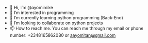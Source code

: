 - 👋 Hi, I’m @ayomimike
- 👀 I’m interested in programming
- 🌱 I’m currently learning python programming (Back-End)
- 💞️ I’m looking to collaborate on python projects
- 📫 How to reach me. You can reach me through my email or phone number: +2348165862080 or aayomitan@gmail.com

<!---
ayomimike/ayomimike is a ✨ special ✨ repository because its `README.md` (this file) appears on your GitHub profile.
You can click the Preview link to take a look at your changes.
--->
